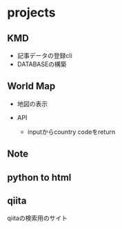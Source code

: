 # projects

## KMD
- 記事データの登録cli
- DATABASEの構築


## World Map
- 地図の表示


- API
  - inputからcountry codeをreturn

## Note
## python to html
## qiita
qiitaの検索用のサイト